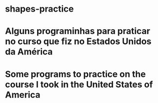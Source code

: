 # shapes-practice

# Alguns programinhas para praticar no curso que fiz no Estados Unidos da América

# Some programs to practice on the course I took in the United States of America
